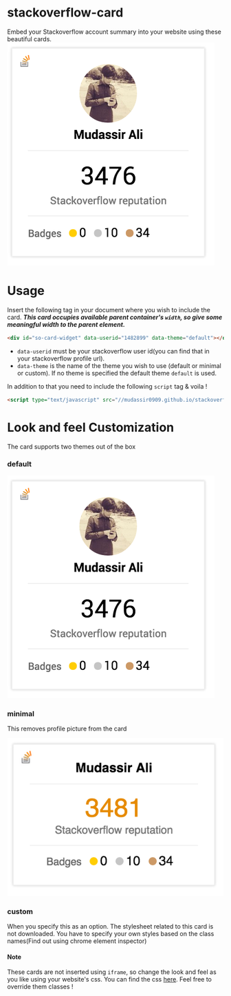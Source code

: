 # stackoverflow-card
Embed your Stackoverflow account summary into your website using these beautiful cards.
![screenshot](https://raw.githubusercontent.com/mudassir0909/stackoverflow-card/master/assets/img/so-card.png)
# Usage
Insert the following tag in your document where you wish to include the card. **_This card occupies available parent container's `width`, so give some meaningful width to the parent element._**
```html
<div id="so-card-widget" data-userid="1482899" data-theme="default"></div>
```

* `data-userid` must be your stackoverflow user id(you can find that in your stackoverflow profile url).
* `data-theme` is the name of the theme you wish to use (default or minimal or custom). If no theme is specified the default theme `default` is used.

In addition to that you need to include the following `script` tag & voila !
```html
<script type="text/javascript" src="//mudassir0909.github.io/stackoverflow-card/dist/1.0.0/so-card-widget.min.js"></script>
```

# Look and feel Customization
The card supports two themes out of the box

### default
![Default Theme](https://raw.githubusercontent.com/mudassir0909/stackoverflow-card/master/assets/img/so-card.png)

### minimal
This removes profile picture from the card

![screenshot](https://raw.githubusercontent.com/mudassir0909/stackoverflow-card/master/assets/img/so-card-theme-minimal.png)

### custom
When you specify this as an option. The stylesheet related to this card is not downloaded. You have to specify your own styles based on the class names(Find out using chrome element inspector)


#### Note
These cards are not inserted using `iframe`, so change the look and feel as you like using your website's css. You can find the css [here](https://github.com/mudassir0909/stackoverflow-card/blob/master/widget.less). Feel free to override them classes !
